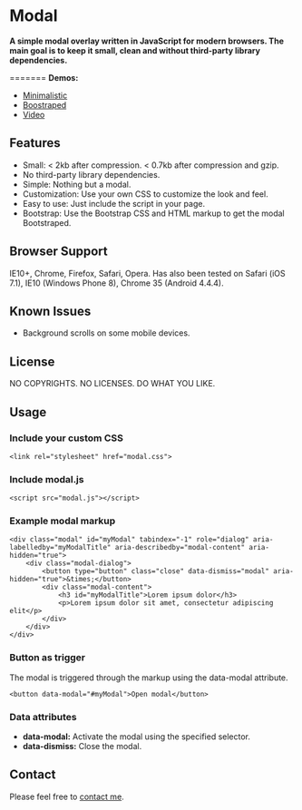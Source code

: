 # Modal #

**A simple modal overlay written in JavaScript for modern browsers. The main goal is to keep it small, clean and without third-party library dependencies.**

=======
**Demos:**

* [Minimalistic](http://goo.gl/cVLIKu "Open the minimalistic demo")
* [Boostraped](http://goo.gl/T3VmSc "Open the boostraped demo")
* [Video](http://goo.gl/p9Js4q "Open the video demo")

Features
--------

* Small: < 2kb after compression. < 0.7kb after compression and gzip.
* No third-party library dependencies.
* Simple: Nothing but a modal.
* Customization: Use your own CSS to customize the look and feel. 
* Easy to use: Just include the script in your page.
* Bootstrap: Use the Bootstrap CSS and HTML markup to get the modal Bootstraped.

Browser Support
---------------

IE10+, Chrome, Firefox, Safari, Opera. Has also been tested on Safari (iOS 7.1), IE10 (Windows Phone 8), Chrome 35 (Android 4.4.4).

Known Issues
------------

* Background scrolls on some mobile devices.

License
-------

NO COPYRIGHTS. NO LICENSES. DO WHAT YOU LIKE.

Usage
-----

### Include your custom CSS ###

    <link rel="stylesheet" href="modal.css">

### Include modal.js ###

	<script src="modal.js"></script>

### Example modal markup ###

    <div class="modal" id="myModal" tabindex="-1" role="dialog" aria-labelledby="myModalTitle" aria-describedby="modal-content" aria-hidden="true">
        <div class="modal-dialog">
            <button type="button" class="close" data-dismiss="modal" aria-hidden="true">&times;</button>
            <div class="modal-content">
                <h3 id="myModalTitle">Lorem ipsum dolor</h3>
                <p>Lorem ipsum dolor sit amet, consectetur adipiscing elit</p>
            </div>
        </div>
    </div>

### Button as trigger ###

The modal is triggered through the markup using the data-modal attribute.

	<button data-modal="#myModal">Open modal</button>

### Data attributes ###

- **data-modal:** Activate the modal using the specified selector.
- **data-dismiss:** Close the modal.

Contact
-------

Please feel free to [contact me](http://martincarlsen.com).
